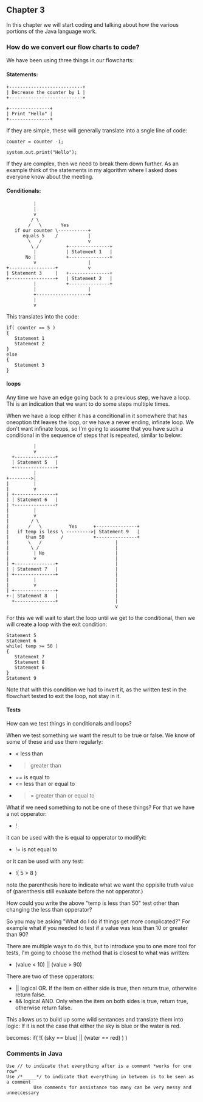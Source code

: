 ## Chapter 3

In this chapter we will start coding and talking about how the various portions of the Java language work.

### How do we convert our flow charts to code?

We have been using three things in our flowcharts:

#### Statements:
~~~
+---------------------------+
| Decrease the counter by 1 |
+---------------------------+
~~~
~~~
+---------------+
| Print "Hello" |
+---------------+
~~~
If they are simple, these will generally translate into a sngle line of code:
~~~
counter = counter -1;

system.out.print("Hello");
~~~
If they are complex, then we need to break them down further.  As an example think of the statements in my algorithm where I asked does everyone know about the meeting.

#### Conditionals:
~~~
          |
          |
          v
         / \
        /   \       Yes
   if our counter \-----------+
      equals 5    /           |
        \   /                 v
         \ /          +---------------+
          |           | Statement 1   |
       No |           +---------------+
          v                   |
+-----------------+           v
| Statement 3     |   +---------------+
+-----------------+   | Statement 2   |
          |           +---------------+
          |                   |
          +-------------------+
          |
          v
~~~

This translates into the code:
~~~
if( counter == 5 )
{
   Statement 1
   Statement 2
}
else
{
   Statement 3
}
~~~

#### loops

Any time we have an edge going back to a previous step, we have a loop.  Thi is an indication that we want to do some steps multiple times.

When we have a loop either it has a conditional in it somewhere that has oneoption tht leaves the loop, or we have a never ending, infinate loop.  We don't want infinate loops, so I'm going to assume that you have such a conditional in the sequence of steps that is repeated, similar to below:
~~~
          |
          v
  +---------------+
  | Statement 5   |
  +---------------+
          |
+-------->|
|         |
|         v
| +---------------+
| | Statement 6   |
| +---------------+
|         |
|         v
|        / \
|       /   \          Yes      +---------------+
|   if temp is less \ --------->| Statement 9   |
|      than 50      /           +---------------+
|       \   /                           |
|        \ /                            |
|         | No                          |
|         v                             |
| +---------------+                     |
| | Statement 7   |                     |
| +---------------+                     |
|         |                             |
|         v                             |
| +---------------+                     |
+-| Statement 8   |                     |
  +---------------+                     |
                                        v
  ~~~

For this we will wait to start the loop until we get to the conditional, then we will create a loop with the exit condition:

~~~
Statement 5
Statement 6
while( temp >= 50 )
{
   Statement 7
   Statement 8
   Statement 6
}
Statement 9
~~~

Note that with this condition we had to invert it, as the written test in the flowchart tested to exit the loop, not stay in it.

#### Tests
How can we test things in conditionals and loops?

When we test something we want the result to be true or false.  We know of some of these and use them regularly:
* <  less than
* >  greater than
* == is equal to
* <= less than or equal to
* >= greater than or equal to

What if we need something to not be one of these things?  For that we have a not opperator: 
* !

it can be used with the is equal to opperator to modifyit:
* != is not equal to

or it can be used with any test:
* !( 5 > 8 )

note the parenthesis here to indicate what we want the oppisite truth value of (parenthesis still evaluate before the not opperator.)

How could you write the above "temp is less than 50" test other than changing the less than opperator?


So you may be asking "What do I do if things get more complicated?"  For example what if you needed to test if a value was less than 10 or greater than 90?

There are multiple ways to do this, but to introduce you to one more tool for tests, I'm going to choose the method that is closest to what was written:
* (value < 10) || (value > 90)

There are two of these opperators:
* || logical OR.  If the item on either side is true, then return true, otherwise return false.
* && logical AND.  Only when the item on both sides is true, return true, otherwise return false.


This allows us to build up some wild sentances and translate them into logic:
If it is not the case that either the sky is blue or the water is red.

becomes:
if( !( (sky == blue) || (water == red) ) )

### Comments in Java
~~~
Use // to indicate that everything after is a comment *works for one row*
Use /*_____*/ to indicate that everything in between is to be seen as a comment
          Use comments for assistance too many can be very messy and unneccessary
~~~
